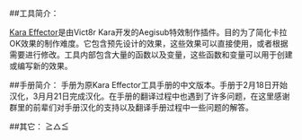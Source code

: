 ##工具简介：
	
[Kara Effector](https://github.com/KaraEffect0r/Kara_Effector)是由Vict8r Kara开发的Aegisub特效制作插件。目的为了简化卡拉OK效果的制作难度。它包含预先设计的效果，这些效果可以直接使用，或者根据需要进行修改。工具内部包含大量的函数以及变量，这些函数和变量可以用于创建或编写新的效果。

##手册简介：
手册为原Kara Effector工具手册的中文版本。手册于2月18日开始汉化，3月月21日完成汉化。在手册的翻译过程中也遇到了许多问题，在这里感谢群里的前辈们对手册汉化的支持以及翻译手册过程中一些问题的解答。

##其它：
≧△≦
